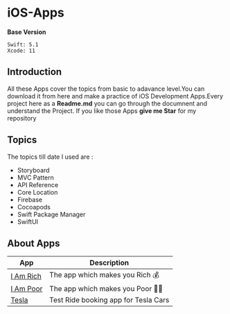 # iOS-Apps


**Base Version**

```
Swift: 5.1
Xcode: 11
```

## Introduction

All these Apps cover the topics from basic to adavance level.You can download it from here and make a practice of iOS Development Apps.Every project here as a **Readme.md** you can go through the documnent and understand the Project. If you like those Apps **give me Star** for my repository

## Topics 

The topics till date I used are :
- Storyboard
- MVC Pattern
- API Reference
- Core Location
- Firebase 
- Cocoapods
- Swift Package Manager
- SwiftUI

## About Apps

| App | Description |
| --- | --- |
| [I Am Rich](https://github.com/irangareddy/iOS-Apps/tree/master/I%20Am%20Rich) |  The app which makes you Rich  💰 |
| [I Am Poor](https://github.com/irangareddy/iOS-Apps/tree/master/I%20Am%20Poor) | The app which makes you Poor  👎🏻|
| [Tesla](https://github.com/irangareddy/iOS-Apps/tree/master/Tesla) | Test Ride booking app for Tesla Cars 
